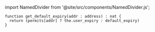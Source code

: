 import NamedDivider from '@site/src/components/NamedDivider.js';

<NamedDivider title="Code" width="1.5"/>

```archetype
function get_default_expiry(addr : address) : nat {
  return (permits[addr] ? the.user_expiry : default_expiry)
}
```